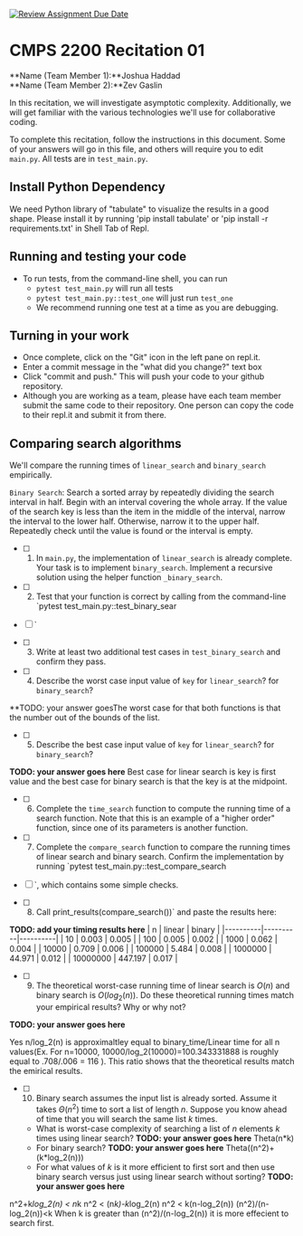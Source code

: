 [![Review Assignment Due Date](https://classroom.github.com/assets/deadline-readme-button-22041afd0340ce965d47ae6ef1cefeee28c7c493a6346c4f15d667ab976d596c.svg)](https://classroom.github.com/a/tqM-lrvp)
# CMPS 2200  Recitation 01

**Name (Team Member 1):**Joshua Haddad  
**Name (Team Member 2):**Zev Gaslin

In this recitation, we will investigate asymptotic complexity. Additionally, we will get familiar with the various technologies we'll use for collaborative coding.

To complete this recitation, follow the instructions in this document. Some of your answers will go in this file, and others will require you to edit `main.py`. All tests are in `test_main.py`.

## Install Python Dependency

We need Python library of "tabulate" to visualize the results in a good shape. Please install it by running 'pip install tabulate' or 'pip install -r requirements.txt' in Shell Tab of Repl.  

## Running and testing your code

- To run tests, from the command-line shell, you can run
  + `pytest test_main.py` will run all tests
  + `pytest test_main.py::test_one` will just run `test_one`
  + We recommend running one test at a time as you are debugging.

## Turning in your work

- Once complete, click on the "Git" icon in the left pane on repl.it.
- Enter a commit message in the "what did you change?" text box
- Click "commit and push." This will push your code to your github repository.
- Although you are working as a team, please have each team member submit the same code to their repository. One person can copy the code to their repl.it and submit it from there.

## Comparing search algorithms

We'll compare the running times of `linear_search` and `binary_search` empirically.

`Binary Search`: Search a sorted array by repeatedly dividing the search interval in half. Begin with an interval covering the whole array. If the value of the search key is less than the item in the middle of the interval, narrow the interval to the lower half. Otherwise, narrow it to the upper half. Repeatedly check until the value is found or the interval is empty.

- [ ] 1. In `main.py`, the implementation of `linear_search` is already complete. Your task is to implement `binary_search`. Implement a recursive solution using the helper function `_binary_search`. 

- [ ] 2. Test that your function is correct by calling from the command-line `pytest test_main.py::test_binary_sear
- [ ] `

- [ ] 3. Write at least two additional test cases in `test_binary_search` and confirm they pass.

- [ ] 4. Describe the worst case input value of `key` for `linear_search`? for `binary_search`? 

**TODO: your answer goesThe worst case for that both functions is that the number out of the bounds of the list.

- [ ] 5. Describe the best case input value of `key` for `linear_search`? for `binary_search`? 

**TODO: your answer goes here**
Best case for linear search is key is first value and the best case for binary search is that the key is at the midpoint.

- [ ] 6. Complete the `time_search` function to compute the running time of a search function. Note that this is an example of a "higher order" function, since one of its parameters is another function.

- [ ] 7. Complete the `compare_search` function to compare the running times of linear search and binary search. Confirm the implementation by running `pytest test_main.py::test_compare_search
- [ ] `, which contains some simple checks.

- [ ] 8. Call print_results(compare_search())` and paste the results here:

**TODO: add your timing results here**
|        n |   linear |   binary |
|----------|----------|----------|
|       10 |    0.003 |    0.005 |
|      100 |    0.005 |    0.002 |
|     1000 |    0.062 |    0.004 |
|    10000 |    0.709 |    0.006 |
|   100000 |    5.484 |    0.008 |
|  1000000 |   44.971 |    0.012 |
| 10000000 |  447.197 |    0.017 |
- [ ] 9. The theoretical worst-case running time of linear search is $O(n)$ and binary search is $O(log_2(n))$. Do these theoretical running times match your empirical results? Why or why not?

**TODO: your answer goes here**

Yes n/log_2(n) is approximaltley equal to binary_time/Linear time for all n values(Ex. For n=10000, 10000/log_2(10000)=100.343331888 is roughly equal to .708/.006 = 116  ). This ratio shows that the theoretical results match the emirical results. 

- [ ] 10. Binary search assumes the input list is already sorted. Assume it takes $\Theta(n^2)$ time to sort a list of length $n$. Suppose you know ahead of time that you will search the same list $k$ times. 
  + What is worst-case complexity of searching a list of $n$ elements $k$ times using linear search? **TODO: your answer goes here**
    Theta(n*k)
  + For binary search? **TODO: your answer goes here**  Theta((n^2)+(k*log_2(n)))
  + For what values of $k$ is it more efficient to first sort and then use binary search versus just using linear search without sorting? **TODO: your answer goes here**

n^2+k*log_2(n) < n*k
n^2 < (n*k)-k*log_2(n)
n^2 < k(n-log_2(n))
(n^2)/(n-log_2(n))<k
When k is greater than (n^2)/(n-log_2(n)) it is more effecient to search first.